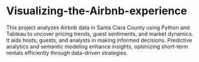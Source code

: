 # Visualizing-the-Airbnb-experience
This project analyzes Airbnb data in Santa Clara County using Python and Tableau to uncover pricing trends, guest sentiments, and market dynamics. It aids hosts, guests, and analysts in making informed decisions. Predictive analytics and semantic modeling enhance insights, optimizing short-term rentals efficiently through data-driven strategies.
